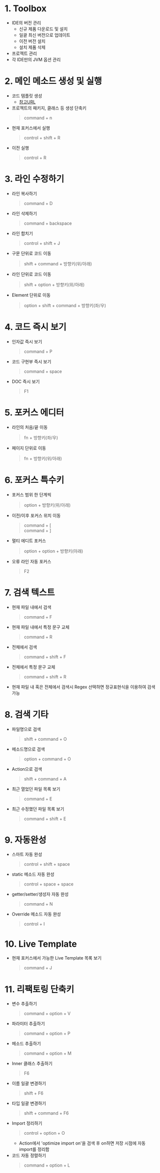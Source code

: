 # 1. Toolbox
- IDE의 버전 관리
   - 신규 제품 다운로드 및 설치
   - 일괄 최신 버전으로 업데이트
   - 이전 버전 설치
   - 설치 제품 삭제
- 프로젝트 관리
- 각 IDE만의 JVM 옵션 관리

# 2. 메인 메소드 생성 및 실행
- 코드 템플릿 생성
   - [참고URL](https://118k.tistory.com/802)
- 프로젝트의 패키지, 클래스 등 생성 단축키
   > command + n
- 현재 포커스에서 실행
   > control + shift + R
- 이전 실행
   > control + R

# 3. 라인 수정하기
- 라인 복사하기
   > command + D
- 라인 삭제하기
   > command + backspace
- 라인 합치기
   > control + shift + J
- 구문 단위로 코드 이동
   > shift + command + 방향키(위/아래)
- 라인 단위로 코드 이동
   > shift + option + 방향키(위/아래)
- Element 단위로 이동
   > option + shift + command + 방향키(좌/우)

# 4. 코드 즉시 보기
- 인자값 즉시 보기
   > command + P
- 코드 구현부 즉시 보기
   > command + space
- DOC 즉시 보기
   > F1

# 5. 포커스 에디터
- 라인의 처음/끝 이동
   > fn + 방향키(좌/우)
- 페이지 단위로 이동
   > fn + 방향키(위/아래)

# 6. 포커스 특수키
- 포커스 범위 한 단계씩
   > option + 방향키(위/아래)
- 이전/이후 포커스 위치 이동
   > command + [   
   > command + ]
- 멀티 에디트 포커스
   > option + option + 방향키(아래)
- 오류 라인 자동 포커스
   > F2

# 7. 검색 텍스트
- 현재 파일 내에서 검색
   > command + F
- 현재 파일 내에서 특정 문구 교체
   > command + R
- 전체에서 검색
   > command + shift + F
- 전체에서 특정 문구 교체
   > command + shift + R
- 현재 파일 내 혹은 전체에서 검색시 Regex 선택하면 정규표현식을 이용하여 검색 가능

# 8. 검색 기타
- 파일명으로 검색
   > shift + command + O
- 메소드명으로 검색
   > option + command + O
- Action으로 검색
   > shift + command + A
- 최근 열었던 파일 목록 보기
   > command + E
- 최근 수정했던 파일 목록 보기
   > command + shift + E

# 9. 자동완성
- 스마트 자동 완성
   > control + shift + space
- static 메소드 자동 완성
   > control + space + space
- getter/setter/생성자 자동 완성
   > command + N
- Override 메소드 자동 완성
   > control + I

# 10. Live Template
- 현재 포커스에서 가능한 Live Template 목록 보기
   > command + J

# 11. 리팩토링 단축키
- 변수 추출하기
   > command + option + V
- 파라미터 추출하기
   > command + option + P
- 메소드 추출하기
   > command + option + M
- Inner 클래스 추출하기
   > F6
- 이름 일괄 변경하기
   > shift + F6
- 타입 일괄 변경하기
   > shift + command + F6
- Import 정리하기
   > control + option + O
   * Action에서 'optimize import on'을 검색 후 on하면 저장 시점에 자동 import를 정리함
- 코드 자동 정렬하기
   > command + option + L